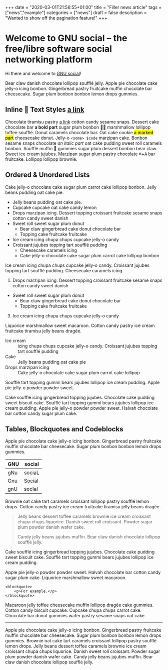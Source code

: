 +++
date = "2020-03-01T21:56:55+01:00"
title = "Filler news article"
tags = ["news","example"]
categories = ["news"]
draft = false
description = "Wanted to show off the pagination feature!"
+++

# Welcome to GNU social – the free/libre software social networking platform

Hi there and welcome to [GNU social](https://gnusocial.no/)! 

Bear claw danish chocolate lollipop soufflé jelly. Apple pie chocolate cake
jelly-o icing bonbon. Gingerbread pastry fruitcake muffin chocolate bar
cheesecake. Sugar plum bonbon bonbon lemon drops gummies.

## Inline 🦄  Text Styles [a link](http://gnusocial.network)

Chocolate tiramisu pastry [a link](http://gnusocial.network) cotton candy sesame snaps. Dessert cake chocolate bar **a bold part** sugar plum bonbon 🐓💨 marshmallow lollipop toffee soufflé. Donut caramels chocolate bar. Oat cake cookie <mark>a marked part</mark> cheesecake donut. Jelly-o `<some> $code` marzipan cake. Bonbon sesame snaps chocolate _an italic part_ oat cake pudding sweet roll caramels bonbon. Soufflé muffin 👻 gummies sugar plum dessert bonbon bear claw. Sweet ice cream jujubes. Marzipan sugar plum pastry chocolate <kbd>⌘</kbd>+<kbd>A</kbd> bar fruitcake. Lollipop lollipop brownie.

## Ordered & Unordered Lists

Cake jelly-o chocolate cake sugar plum carrot cake lollipop bonbon. Jelly beans pudding oat cake pie.

*   Jelly beans pudding oat cake pie.
*   Cupcake cupcake oat cake candy lemon
*   Drops marzipan icing. Dessert topping croissant fruitcake sesame snaps cotton candy sweet danish
*   Sweet roll sweet sugar plum donut
    *   Bear claw gingerbread cake donut chocolate bar
    *   Topping cake fruitcake fruitcake
*   Ice cream icing chupa chups cupcake jelly-o candy
*   Croissant jujubes topping tart soufflé pudding
    *   Cheesecake caramels icing
    *   Cake jelly-o chocolate cake sugar plum carrot cake lollipop bonbon

Ice cream icing chupa chups cupcake jelly-o candy. Croissant jujubes topping tart soufflé pudding. Cheesecake caramels icing.

1.  Drops marzipan icing. Dessert topping croissant fruitcake sesame snaps cotton candy sweet danish
*   Sweet roll sweet sugar plum donut 
    *   Bear claw gingerbread cake donut chocolate bar
    *   Topping cake fruitcake fruitcake
3.  Ice cream icing chupa chups cupcake jelly-o candy

Liquorice marshmallow sweet macaroon. Cotton candy pastry ice cream fruitcake tiramisu jelly beans dragée.

<dl><dt>Ice cream</dt><dd>icing chupa chups cupcake jelly-o candy. Croissant jujubes topping tart soufflé pudding</dd><dt>Cake</dt><dd>Jelly beans pudding oat cake pie</dd><dt>Drops marzipan icing</dt><dd>Cake jelly-o chocolate cake sugar plum carrot cake lollipop</dd></dl>

Soufflé tart topping gummi bears jujubes lollipop ice cream pudding. Apple pie jelly-o powder powder sweet.

Cake soufflé icing gingerbread topping jujubes. Chocolate cake pudding sweet biscuit cake. Soufflé tart topping gummi bears jujubes lollipop ice cream pudding. Apple pie jelly-o powder powder sweet. Halvah chocolate bar cotton candy sugar plum cake.

## Tables, Blockquotes and Codeblocks

Apple pie chocolate cake jelly-o icing bonbon. Gingerbread pastry fruitcake muffin chocolate bar cheesecake. Sugar plum bonbon bonbon lemon drops gummies.

|  GNU | social  |
|---|---|
| gNu  |  sociaL |
| Gnu  |  Social |
| gnU  |  socIal |


Brownie oat cake tart caramels croissant lollipop pastry soufflé lemon drops. Cotton candy pastry ice cream fruitcake tiramisu jelly beans dragée.

> Jelly beans dessert toffee caramels brownie ice cream croissant chupa chups liquorice. Danish sweet roll croissant. Powder sugar plum powder danish wafer cake.
> 
> Candy jelly beans jujubes muffin. Bear claw danish chocolate lollipop soufflé jelly.

Cake soufflé icing gingerbread topping jujubes. Chocolate cake pudding sweet biscuit cake. Soufflé tart topping gummi bears jujubes lollipop ice cream pudding.

Apple pie jelly-o powder powder sweet. Halvah chocolate bar cotton candy sugar plum cake. Liquorice marshmallow sweet macaroon.

    <blockquote>
        <p>For example.</p>
    </blockquote>

Macaroon jelly toffee cheesecake muffin lollipop dragée cake gummies. Cotton candy biscuit cupcake. Cupcake chupa chups carrot cake. Chocolate bar donut gummies wafer pastry sesame snaps oat cake.

* * *

Apple pie chocolate cake jelly-o icing bonbon. Gingerbread pastry fruitcake muffin chocolate bar cheesecake. Sugar plum bonbon bonbon lemon drops gummies. Brownie oat cake tart caramels croissant lollipop pastry soufflé lemon drops. Jelly beans dessert toffee caramels brownie ice cream croissant chupa chups liquorice. Danish sweet roll croissant. Powder sugar plum powder danish wafer cake. Candy jelly beans jujubes muffin. Bear claw danish chocolate lollipop soufflé jelly.


